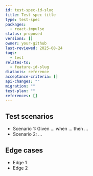 ```yaml
---
id: test-spec-id-slug
title: Test spec title
type: test-spec
packages:
  - react-impulse
status: proposed
versions: []
owner: your-github
last-reviewed: 2025-08-24
tags:
  - test
relates-to:
  - feature-id-slug
diataxis: reference
acceptance-criteria: []
api-changes: ""
migration: ""
test-plan: ""
references: []
---
```


## Test scenarios

- Scenario 1: Given … when … then …
- Scenario 2: …

## Edge cases

- Edge 1
- Edge 2
